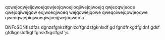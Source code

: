 qowejoqwjeijqwoejqowjeojqwoejioqjiwejqjwoejq
qwjeoqwjeoqe
qwejoqiwejqow
eqjwoeqjwoeq
wejqowiejqowe
qweqoiwejqowjeoqwe
qweoqwjepiqjwoeqiwjoeqjwejoqwen
a

DNFoSDNflsdfzs
dgnzsfgnkzlfgnlzd'fgndzfgknlxdf
gd
fgndfnkgdfgldnf
gdsf
gfdkgnsldfkgl
fgnskfkgslfgsf';s
